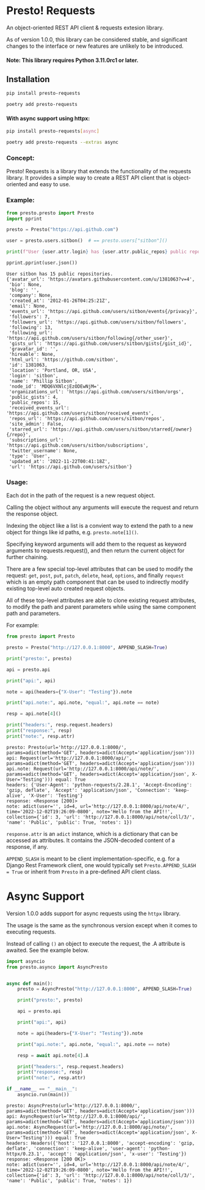 # Presto! Requests

An object-oriented REST API client & requests extesion library.

As of version 1.0.0, this library can be considered stable, and significant
changes to the interface or new features are unlikely to be introduced.

#### Note: This library requires Python 3.11.0rc1 or later.

## Installation

```bash
pip install presto-requests
```
```bash
poetry add presto-requests
```

#### With async support using httpx:
```bash
pip install presto-requests[async]
```
```bash
poetry add presto-requests --extras async
```

### Concept:

Presto! Requests is a library that extends the functionality of the requests library.
It provides a simple way to create a REST API client that is object-oriented and easy to use.

### Example:

```python
from presto.presto import Presto
import pprint

presto = Presto("https://api.github.com")

user = presto.users.sitbon()  # == presto.users["sitbon"]()

print(f"User {user.attr.login} has {user.attr.public_repos} public repositories.")

pprint.pprint(user.json())
```
```shell
User sitbon has 15 public repositories.
{'avatar_url': 'https://avatars.githubusercontent.com/u/1381063?v=4',
 'bio': None,
 'blog': '',
 'company': None,
 'created_at': '2012-01-26T04:25:21Z',
 'email': None,
 'events_url': 'https://api.github.com/users/sitbon/events{/privacy}',
 'followers': 7,
 'followers_url': 'https://api.github.com/users/sitbon/followers',
 'following': 13,
 'following_url': 'https://api.github.com/users/sitbon/following{/other_user}',
 'gists_url': 'https://api.github.com/users/sitbon/gists{/gist_id}',
 'gravatar_id': '',
 'hireable': None,
 'html_url': 'https://github.com/sitbon',
 'id': 1381063,
 'location': 'Portland, OR, USA',
 'login': 'sitbon',
 'name': 'Phillip Sitbon',
 'node_id': 'MDQ6VXNlcjEzODEwNjM=',
 'organizations_url': 'https://api.github.com/users/sitbon/orgs',
 'public_gists': 4,
 'public_repos': 15,
 'received_events_url': 'https://api.github.com/users/sitbon/received_events',
 'repos_url': 'https://api.github.com/users/sitbon/repos',
 'site_admin': False,
 'starred_url': 'https://api.github.com/users/sitbon/starred{/owner}{/repo}',
 'subscriptions_url': 'https://api.github.com/users/sitbon/subscriptions',
 'twitter_username': None,
 'type': 'User',
 'updated_at': '2022-11-22T00:41:18Z',
 'url': 'https://api.github.com/users/sitbon'}

```

### Usage:

Each dot in the path of the request is a new request object.

Calling the object without any arguments will execute the request and return the response object.

Indexing the object like a list is a convient way to extend the path to a new object for things
like id paths, e.g. `presto.note[1]()`.

Specifying keyword arguments will add them to the request as keyword arguments to requests.request(),
and then return the current object for further chaining.

There are a few special top-level attributes that can be used to modify the request:
`get`, `post`, `put`, `patch`, `delete`, `head`, `options`, and finally `request` which is
an empty path component that can be used to indirectly modify existing top-level auto created request objects.

All of these top-level attributes are able to clone existing request attributes, to modify the path
and parent parameters while using the same component path and parameters.

For example:

```python
from presto import Presto

presto = Presto("http://127.0.0.1:8000", APPEND_SLASH=True)

print("presto:", presto)

api = presto.api

print("api:", api)

note = api(headers={"X-User": "Testing"}).note

print("api.note:", api.note, "equal:", api.note == note)

resp = api.note[4]()

print("headers:", resp.request.headers)
print("response:", resp)
print("note:", resp.attr)
```
```shell
presto: Presto(url='http://127.0.0.1:8000/', params=adict(method='GET', headers=adict(Accept='application/json')))
api: Request(url='http://127.0.0.1:8000/api/', params=adict(method='GET', headers=adict(Accept='application/json')))
api.note: Request(url='http://127.0.0.1:8000/api/note/', params=adict(method='GET', headers=adict(Accept='application/json', X-User='Testing'))) equal: True
headers: {'User-Agent': 'python-requests/2.28.1', 'Accept-Encoding': 'gzip, deflate', 'Accept': 'application/json', 'Connection': 'keep-alive', 'X-User': 'Testing'}
response: <Response [200]>
note: adict(user='', id=4, url='http://127.0.0.1:8000/api/note/4/', time='2022-12-02T19:26:09-0800', note='Hello from the API!!', collection={'id': 3, 'url': 'http://127.0.0.1:8000/api/note/coll/3/', 'name': 'Public', 'public': True, 'notes': 1})
```

`response.attr` is an `adict` instance, which is a dictionary that can be accessed as attributes.
It contains the JSON-decoded content of a response, if any.

`APPEND_SLASH` is meant to be client implementation-specific, e.g. for a Django Rest Framework client, one would
typically set `Presto.APPEND_SLASH = True` or inherit from `Presto` in a pre-defined API client class.

# Async Support

Version 1.0.0 adds support for async requests using the `httpx` library.

The usage is the same as the synchronous version except when it comes to executing requests.

Instead of calling `()` an object to execute the request, the .A attribute is awaited.
See the example below.

```python
import asyncio
from presto.asynco import AsyncPresto


async def main():
    presto = AsyncPresto("http://127.0.0.1:8000", APPEND_SLASH=True)

    print("presto:", presto)

    api = presto.api

    print("api:", api)

    note = api(headers={"X-User": "Testing"}).note

    print("api.note:", api.note, "equal:", api.note == note)

    resp = await api.note[4].A

    print("headers:", resp.request.headers)
    print("response:", resp)
    print("note:", resp.attr)

if __name__ == "__main__":
    asyncio.run(main())
```
```shell
presto: AsyncPresto(url='http://127.0.0.1:8000/', params=adict(method='GET', headers=adict(Accept='application/json')))
api: AsyncRequest(url='http://127.0.0.1:8000/api/', params=adict(method='GET', headers=adict(Accept='application/json')))
api.note: AsyncRequest(url='http://127.0.0.1:8000/api/note/', params=adict(method='GET', headers=adict(Accept='application/json', X-User='Testing'))) equal: True
headers: Headers({'host': '127.0.0.1:8000', 'accept-encoding': 'gzip, deflate', 'connection': 'keep-alive', 'user-agent': 'python-httpx/0.23.1', 'accept': 'application/json', 'x-user': 'Testing'})
response: <Response [200 OK]>
note: adict(user='', id=4, url='http://127.0.0.1:8000/api/note/4/', time='2022-12-02T19:26:09-0800', note='Hello from the API!!', collection={'id': 3, 'url': 'http://127.0.0.1:8000/api/note/coll/3/', 'name': 'Public', 'public': True, 'notes': 1})
```